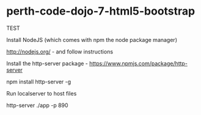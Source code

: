 # perth-code-dojo-7-html5-bootstrap

TEST

Install NodeJS (which comes with npm the node package manager)

http://nodejs.org/ - and follow instructions

Install the http-server package - https://www.npmjs.com/package/http-server

npm install http-server -g

Run localserver to host files

http-server ./app -p 890


